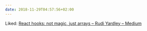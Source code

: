 ```yaml
---
date: 2018-11-29T04:57:56+02:00
---
```


Liked: [React hooks: not magic, just arrays – Rudi Yardley – Medium](https://medium.com/@ryardley/react-hooks-not-magic-just-arrays-cd4f1857236e)
